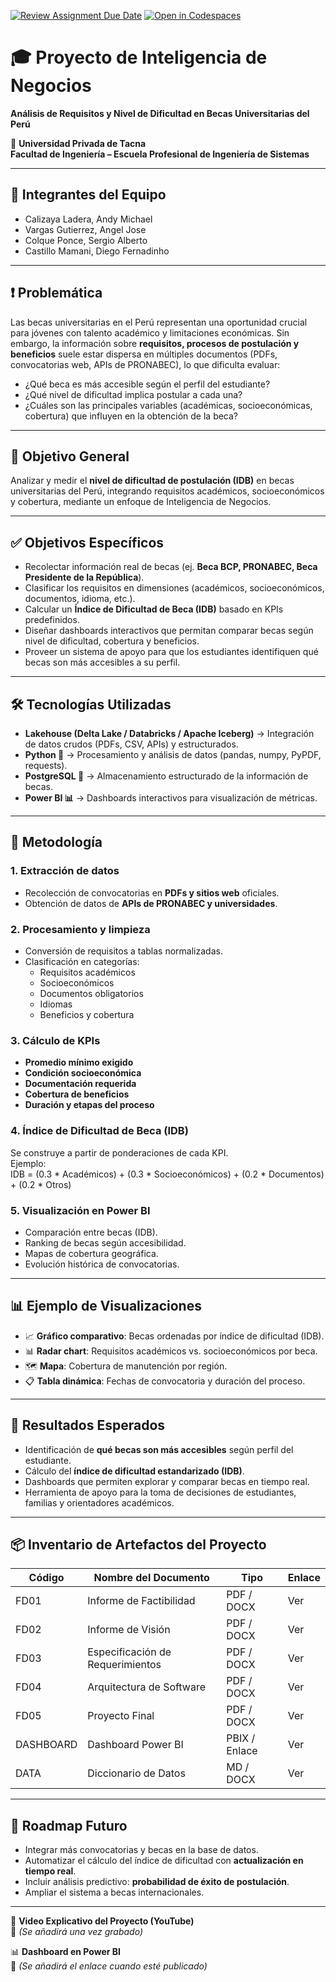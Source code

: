 [![Review Assignment Due Date](https://classroom.github.com/assets/deadline-readme-button-22041afd0340ce965d47ae6ef1cefeee28c7c493a6346c4f15d667ab976d596c.svg)](https://classroom.github.com/a/VMb-1xPS)
[![Open in Codespaces](https://classroom.github.com/assets/launch-codespace-2972f46106e565e64193e422d61a12cf1da4916b45550586e14ef0a7c637dd04.svg)](https://classroom.github.com/open-in-codespaces?assignment_repo_id=20268708)
# 🎓 Proyecto de Inteligencia de Negocios  
**Análisis de Requisitos y Nivel de Dificultad en Becas Universitarias del Perú**  

📍 **Universidad Privada de Tacna**  
**Facultad de Ingeniería – Escuela Profesional de Ingeniería de Sistemas**  

---

## 👥 Integrantes del Equipo  
- Calizaya Ladera, Andy Michael
- Vargas Gutierrez, Angel Jose
- Colque Ponce, Sergio Alberto
- Castillo Mamani, Diego Fernadinho

---

## ❗ Problemática  
Las becas universitarias en el Perú representan una oportunidad crucial para jóvenes con talento académico y limitaciones económicas. Sin embargo, la información sobre **requisitos, procesos de postulación y beneficios** suele estar dispersa en múltiples documentos (PDFs, convocatorias web, APIs de PRONABEC), lo que dificulta evaluar:  

- ¿Qué beca es más accesible según el perfil del estudiante?  
- ¿Qué nivel de dificultad implica postular a cada una?  
- ¿Cuáles son las principales variables (académicas, socioeconómicas, cobertura) que influyen en la obtención de la beca?  

---

## 🎯 Objetivo General  
Analizar y medir el **nivel de dificultad de postulación (IDB)** en becas universitarias del Perú, integrando requisitos académicos, socioeconómicos y cobertura, mediante un enfoque de Inteligencia de Negocios.  

---

## ✅ Objetivos Específicos  
- Recolectar información real de becas (ej. **Beca BCP, PRONABEC, Beca Presidente de la República**).  
- Clasificar los requisitos en dimensiones (académicos, socioeconómicos, documentos, idioma, etc.).  
- Calcular un **Índice de Dificultad de Beca (IDB)** basado en KPIs predefinidos.  
- Diseñar dashboards interactivos que permitan comparar becas según nivel de dificultad, cobertura y beneficios.  
- Proveer un sistema de apoyo para que los estudiantes identifiquen qué becas son más accesibles a su perfil.  

---

## 🛠️ Tecnologías Utilizadas  
- **Lakehouse (Delta Lake / Databricks / Apache Iceberg)** → Integración de datos crudos (PDFs, CSV, APIs) y estructurados.  
- **Python 🐍** → Procesamiento y análisis de datos (pandas, numpy, PyPDF, requests).  
- **PostgreSQL 🐘** → Almacenamiento estructurado de la información de becas.  
- **Power BI 📊** → Dashboards interactivos para visualización de métricas.  

---

## 📡 Metodología  

### 1. Extracción de datos  
- Recolección de convocatorias en **PDFs y sitios web** oficiales.  
- Obtención de datos de **APIs de PRONABEC y universidades**.  

### 2. Procesamiento y limpieza  
- Conversión de requisitos a tablas normalizadas.  
- Clasificación en categorías:  
  - Requisitos académicos  
  - Socioeconómicos  
  - Documentos obligatorios  
  - Idiomas  
  - Beneficios y cobertura  

### 3. Cálculo de KPIs  
- **Promedio mínimo exigido**  
- **Condición socioeconómica**  
- **Documentación requerida**  
- **Cobertura de beneficios**  
- **Duración y etapas del proceso**  

### 4. Índice de Dificultad de Beca (IDB)  
Se construye a partir de ponderaciones de cada KPI.  
Ejemplo:  
IDB = (0.3 * Académicos) + (0.3 * Socioeconómicos) + (0.2 * Documentos) + (0.2 * Otros)

### 5. Visualización en Power BI  
- Comparación entre becas (IDB).  
- Ranking de becas según accesibilidad.  
- Mapas de cobertura geográfica.  
- Evolución histórica de convocatorias.  

---

## 📊 Ejemplo de Visualizaciones  
- 📈 **Gráfico comparativo**: Becas ordenadas por índice de dificultad (IDB).  
- 📊 **Radar chart**: Requisitos académicos vs. socioeconómicos por beca.  
- 🗺️ **Mapa**: Cobertura de manutención por región.  
- 📋 **Tabla dinámica**: Fechas de convocatoria y duración del proceso.  

---

## 🚀 Resultados Esperados  
- Identificación de **qué becas son más accesibles** según perfil del estudiante.  
- Cálculo del **índice de dificultad estandarizado (IDB)**.  
- Dashboards que permiten explorar y comparar becas en tiempo real.  
- Herramienta de apoyo para la toma de decisiones de estudiantes, familias y orientadores académicos.  

---

## 📦 Inventario de Artefactos del Proyecto  
| Código | Nombre del Documento | Tipo | Enlace |  
|--------|----------------------|------|--------|  
| FD01   | Informe de Factibilidad | PDF / DOCX | Ver |  
| FD02   | Informe de Visión | PDF / DOCX | Ver |  
| FD03   | Especificación de Requerimientos | PDF / DOCX | Ver |  
| FD04   | Arquitectura de Software | PDF / DOCX | Ver |  
| FD05   | Proyecto Final | PDF / DOCX | Ver |  
| DASHBOARD | Dashboard Power BI | PBIX / Enlace | Ver |  
| DATA  | Diccionario de Datos | MD / DOCX | Ver |  

---

## 📌 Roadmap Futuro  
- Integrar más convocatorias y becas en la base de datos.  
- Automatizar el cálculo del índice de dificultad con **actualización en tiempo real**.  
- Incluir análisis predictivo: **probabilidad de éxito de postulación**.  
- Ampliar el sistema a becas internacionales.  

---

📎 **Video Explicativo del Proyecto (YouTube)**  
🔗 *(Se añadirá una vez grabado)*  

📊 **Dashboard en Power BI**  
🔗 *(Se añadirá el enlace cuando esté publicado)*  

